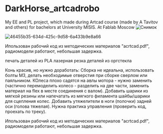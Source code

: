 # DarkHorse_artcadrobo
My EE and PL project, which made during Artcad course (made by A Tavitov and others) for bachelors at University MISIS. At Fablab Moscow
![Снимок](https://github.com/anna0125/DarkHorse_artcadrobo/assets/17871384/e605ac31-efcd-4363-98b2-32c0c79b5ac3)

![46455b35-634d-425c-9d58-6a433b9e8a66](https://github.com/anna0125/DarkHorse_artcadrobo/assets/17871384/fc645aa2-de97-47b6-be0c-516efad24308)


Ипользован рабочий код из методических материалов "acrtcad.pdf", радиомодели работают, небольшая задержка. 

печать деталей из PLA
лазерная резка деталей из оргстекла

Конь красив, но нужно доработать:
Сборка не идеальна, использовать болты М3, делать необходимые отверстия при сборке сверлом или паяльником.
КОлеса плохо садятся на авлы мотора - нужно заменить (частично перемоделить колесо - разделить на две части, заменить материал на flex в месте соединения с валом).
Добавить шарики из мягкой резины или напечатать из мягкого филамента шайбы/шарики для сцепления колес.
Добавить утяжелители в ноги (полочки) задней оси (голова тяжелая).
Нужна практика управления (проверить код, проехать по треку).

Ипользован рабочий код из методических материалов "acrtcad.pdf", радиомодели работают, небольшая задержка. 



